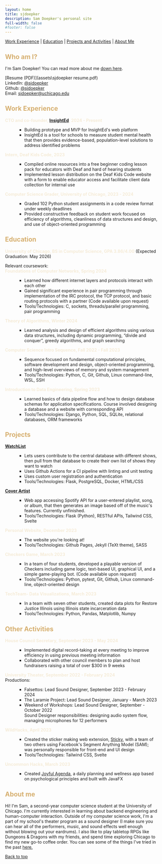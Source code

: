 ```yaml
---
layout: home
title: sjdoepker
description: Sam Doepker's personal site
full-width: false
#footer: false
---
```

<style> ul li {margin-left: 40px; list-style-type: square;} </style>
<style> h1, 
h2, 
h3, 
h4, 
h5, 
h6 {
    color: #D6AF6F;
} 
</style>
<style> strong {color: #f5ebd7;} </style> 

[Work Experience](#work-experience)   \|   [Education](#education)   \|   [Projects and Activities](#projects)    \|   [About Me](#about-me)

## Who am I? 
I'm Sam Doepker! You can read more about me [down here](#about-me).

[Resume (PDF)](assets\sjdoepker resume.pdf)  
LinkedIn: [@sjdoepker](https://www.linkedin.com/in/sjdoepker/)  
Github: [@sjdoepker](https://github.com/sjdoepker)  
Email: [sjdoepker@uchicago.edu](mailto:sjdoepker.uchicago.edu)


## Work Experience
**CTO and co-founder, [InsightEd](insighted.org>), 2024 - Present**
- Building prototype and MVP for InsightEd's web platform
- InsightEd is a tool for schools to measure student mental health that then provides evidence-based, population-level solutions to address identified problems


**Intern, Deaf Kids Code, 2023**  
- Compiled online resources into a free beginner coding lesson pack for educators with Deaf and hard of hearing students  
- Implemented lesson distribution on the Deaf Kids Code website with a form to enable educator access and facilitate client data collection for internal use  

**Computer Science Grader, University of Chicago, 2023 - 2024**  
- Graded 102 Python student assignments in a code review format under weekly deadlines  
- Provided constructive feedback on student work focused on efficiency of algorithms, cleanliness of data structures and design, and use of object-oriented programming  


## Education  
**University of Chicago, BS in Computer Science, GPA 3.86/4.00** (Expected Graduation: May 2026)

Relevant coursework:  
**Foundations of Computer Networks, Spring 2024**
- Learned how different internet layers and protocols interact with each other
- Gained significant experience in pair programming through implementation of the IRC protocol, the TCP protocol, and basic routing protocols with a partner (Code available upon request)
- Tools/Technologies: C, sockets, threads/parallel programming, pair programming

**Theory of Algorithms, Winter 2024**
- Learned analysis and design of efficient algorithms using various data structures, including dynamic programming, “divide and conquer”, greedy algorithms, and graph searching  

**Computer Science Intro Sequence, Fall 2022 - Fall 2023**
- Sequence focused on fundamental computational principles, software development and design, object-oriented programming, and high-level overviews of memory and system management  
- Tools/Technologies: Python, C, Git, Github, Linux command-line, WSL, SSH  

**Introduction to Data Engineering, Spring 2023**  
- Learned basics of data pipeline flow and how to design database schemas for application specifications. Course involved designing a database and a website with corresponding API 
- Tools/Technologies: Django, Python, SQL, SQLite, relational databases, ORM frameworks


## Projects  
**[WatchList](https://github.com/sjdoepker/watch-list)**
- Lets users contribute to the central database with different shows, then pull from that database to create their own list of shows they want to watch
- Uses Github Actions for a CI pipeline with linting and unit testing
- Uses custom user registration and authentication
- Tools/Technologies: Flask, PostgreSQL, Docker, HTML/CSS

**[Cover Artist](https://github.com/sjdoepker/cover-artist)**
- Web app accessing Spotify API for a user-entered playlist, song, or album, that then generates an image based off of the music's features. Currently unfinished.
- Tools/Technologies: Flask (Python), RESTful APIs, Tailwind CSS, Svelte

**Personal Website, December 2023**  
- The website you're looking at!  
- Tools/Technologies: Github Pages, Jekyll (TeXt theme), SASS

**Checkers Game, March 2023**  
- In a team of four students, developed a playable version of Checkers including game logic, text-based UI, graphical UI, and a simple game-playing bot. (Code available upon request)  
- Tools/Technologies: Python, pytest, Git, Github, Linux command-line, object-oriented design

**TechTeam- Data Visualizations, March 2023**  
- In a team with seven other students, created data plots for Restore Justice Illinois using Illinois state incarceration data
- Tools/Technologies: Python, Pandas, Matplotlib, Numpy  

## Other Activities
**House Council Secretary, September 2023 - May 2024**      
- Implemented digital record-taking at every meeting to improve efficiency in using previous meeting information
- Collaborated with other council members to plan and host fundraisers raising a total of over $300 in 9 weeks

**University Theater, September 2022 - February 2024**<br>
Productions:  
- Falsettos: Lead Sound Designer, September 2023 - February 2024<br>
- The Laramie Project: Lead Sound Designer, January - March 2023<br>
- Weekend of Workshops: Lead Sound Designer, September - October 2022<br> 
Sound Designer responsibilities: designing audio system flow, managing microphones for 12 performers 

**WildHacks, April 2023**  
- Created the sticker making web extension, [Sticky](https://github.com/theswerd/sticky), with a team of two others using Facebook's Segment Anything Model (SAM); was personally responsible for front-end and UI design  
- Tools/Technologies: Tailwind CSS, Svelte  

**Uncommon Hacks, March 2023**  
- Created [Joyful Agenda](https://github.com/csanvaz/Uncommon_Planner), a daily planning and wellness app based on psychological principles and built with JavaFX

## About me 

Hi! I'm Sam, a second-year computer science student at the University of Chicago. I'm currently interested in learning about backend engineering and human-computer interaction. Outside of my computer science work, I'm a part of my school's theater program as a sound designer (I make sure you can hear all of the performers, music, and sound effects well enough without blowing out your eardrums). I also like to play tabletop RPGs like Dungeons & Dragons with my friends, and spend time exploring Chicago to find my new go-to coffee order. You can see some of the things I've tried in the past [here.](\coffee)

[Back to top](#top)
